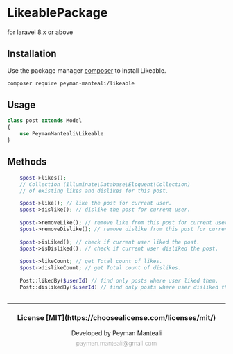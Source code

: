 # LikeablePackage
for laravel  8.x  or above
## Installation

Use the package manager [composer](https://getcomposer.org) to install Likeable.

```bash
composer require peyman-manteali/likeable
```

## Usage

```php
class post extends Model
{
    use PeymanManteali\Likeable
}
```
## Methods
```php
    $post->likes(); 
    // Collection (Illuminate\Database\Eloquent\Collection)
    // of existing likes and dislikes for this post.

    $post->like(); // like the post for current user.
    $post->dislike(); // dislike the post for current user.
    
    $post->removeLike(); // remove like from this post for current user.
    $post->removeDislike(); // remove dislike from this post for current user.
    
    $post->isLiked(); // check if current user liked the post.
    $post->isDisliked(); // check if current user disliked the post.
    
    $post->likeCount; // get Total count of likes.
    $post->dislikeCount; // get Total count of dislikes.
    
    Post::likedBy($userId) // find only posts where user liked them.
    Post::dislikedBy($userId) // find only posts where user disliked them.
    
```
___
<h3 style="text-align: center;">License [MIT](https://choosealicense.com/licenses/mit/)</h3>
<p style="text-align: center;">Developed by Peyman Manteali</p>
<p style="text-align: center; line-height:0.1em; font-weight:lighter;">payman.manteali@gmail.com</p>
